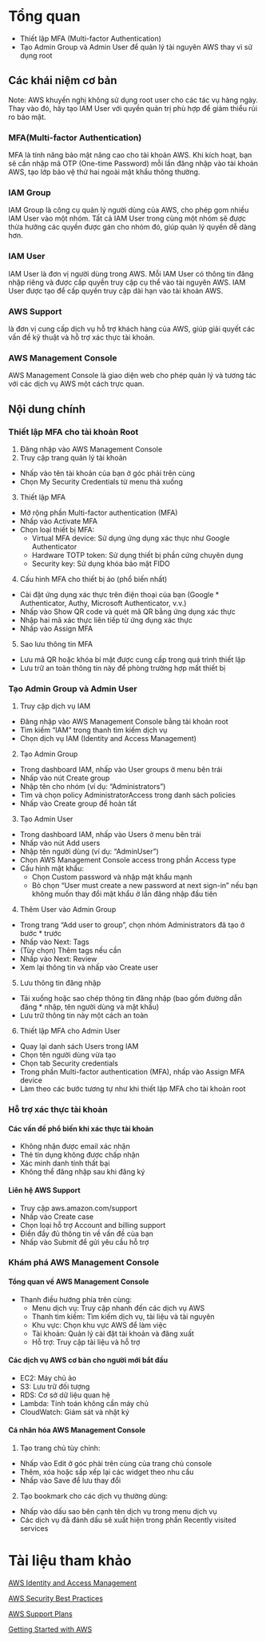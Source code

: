 # Tổng quan

* Thiết lập MFA (Multi-factor Authentication)
* Tạo Admin Group và Admin User để quản lý tài nguyên AWS thay vì sử dụng root

## Các khái niệm cơ bản

Note: AWS khuyến nghị không sử dụng root user cho các tác vụ hàng ngày. Thay vào đó, hãy tạo IAM User với quyền quản trị phù hợp để giảm thiểu rủi ro bảo mật.

### MFA(Multi-factor Authentication)

MFA là tính năng bảo mật nâng cao cho tài khoản AWS. Khi kích hoạt, bạn sẽ cần nhập mã OTP (One-time Password) mỗi lần đăng nhập vào tài khoản AWS, tạo lớp bảo vệ thứ hai ngoài mật khẩu thông thường.

### IAM Group

IAM Group là công cụ quản lý người dùng của AWS, cho phép gom nhiều IAM User vào một nhóm. Tất cả IAM User trong cùng một nhóm sẽ được thừa hưởng các quyền được gán cho nhóm đó, giúp quản lý quyền dễ dàng hơn.

### IAM User

IAM User là đơn vị người dùng trong AWS. Mỗi IAM User có thông tin đăng nhập riêng và được cấp quyền truy cập cụ thể vào tài nguyên AWS. IAM User được tạo để cấp quyền truy cập dài hạn vào tài khoản AWS.

### AWS Support

là đơn vị cung cấp dịch vụ hỗ trợ khách hàng của AWS, giúp giải quyết các vấn đề kỹ thuật và hỗ trợ xác thực tài khoản.

### AWS Management Console

AWS Management Console là giao diện web cho phép quản lý và tương tác với các dịch vụ AWS một cách trực quan.

## Nội dung chính

### Thiết lập MFA cho tài khoản Root

1. Đăng nhập vào AWS Management Console
2. Truy cập trang quản lý tài khoản

* Nhấp vào tên tài khoản của bạn ở góc phải trên cùng
* Chọn My Security Credentials từ menu thả xuống

3. Thiết lập MFA

* Mở rộng phần Multi-factor authentication (MFA)
* Nhấp vào Activate MFA
* Chọn loại thiết bị MFA:
  * Virtual MFA device: Sử dụng ứng dụng xác thực như Google Authenticator
  * Hardware TOTP token: Sử dụng thiết bị phần cứng chuyên dụng
  * Security key: Sử dụng khóa bảo mật FIDO

4. Cấu hình MFA cho thiết bị ảo (phổ biến nhất)

* Cài đặt ứng dụng xác thực trên điện thoại của bạn (Google * Authenticator, Authy, Microsoft Authenticator, v.v.)
* Nhấp vào Show QR code và quét mã QR bằng ứng dụng xác thực
* Nhập hai mã xác thực liên tiếp từ ứng dụng xác thực
* Nhấp vào Assign MFA

5. Sao lưu thông tin MFA

* Lưu mã QR hoặc khóa bí mật được cung cấp trong quá trình thiết lập
* Lưu trữ an toàn thông tin này để phòng trường hợp mất thiết bị

### Tạo Admin Group và Admin User

1. Truy cập dịch vụ IAM

* Đăng nhập vào AWS Management Console bằng tài khoản root
* Tìm kiếm “IAM” trong thanh tìm kiếm dịch vụ
* Chọn dịch vụ IAM (Identity and Access Management)

2. Tạo Admin Group

* Trong dashboard IAM, nhấp vào User groups ở menu bên trái
* Nhấp vào nút Create group
* Nhập tên cho nhóm (ví dụ: “Administrators”)
* Tìm và chọn policy AdministratorAccess trong danh sách policies
* Nhấp vào Create group để hoàn tất

3. Tạo Admin User

* Trong dashboard IAM, nhấp vào Users ở menu bên trái
* Nhấp vào nút Add users
* Nhập tên người dùng (ví dụ: “AdminUser”)
* Chọn AWS Management Console access trong phần Access type
* Cấu hình mật khẩu:
  * Chọn Custom password và nhập mật khẩu mạnh
  * Bỏ chọn “User must create a new password at next sign-in” nếu bạn không muốn thay đổi mật khẩu ở lần đăng nhập đầu tiên

4. Thêm User vào Admin Group

* Trong trang “Add user to group”, chọn nhóm Administrators đã tạo ở bước * trước
* Nhấp vào Next: Tags
* (Tùy chọn) Thêm tags nếu cần
* Nhấp vào Next: Review
* Xem lại thông tin và nhấp vào Create user

5. Lưu thông tin đăng nhập

* Tải xuống hoặc sao chép thông tin đăng nhập (bao gồm đường dẫn đăng * nhập, tên người dùng và mật khẩu)
* Lưu trữ thông tin này một cách an toàn

6. Thiết lập MFA cho Admin User

* Quay lại danh sách Users trong IAM
* Chọn tên người dùng vừa tạo
* Chọn tab Security credentials
* Trong phần Multi-factor authentication (MFA), nhấp vào Assign MFA device
* Làm theo các bước tương tự như khi thiết lập MFA cho tài khoản root

### Hỗ trợ xác thực tài khoản

#### Các vấn đề phổ biến khi xác thực tài khoản

* Không nhận được email xác nhận
* Thẻ tín dụng không được chấp nhận
* Xác minh danh tính thất bại
* Không thể đăng nhập sau khi đăng ký

#### Liên hệ AWS Support

* Truy cập aws.amazon.com/support
* Nhấp vào Create case
* Chọn loại hỗ trợ Account and billing support
* Điền đầy đủ thông tin về vấn đề của bạn
* Nhấp vào Submit để gửi yêu cầu hỗ trợ

### Khám phá AWS Management Console

#### Tổng quan về AWS Management Console

* Thanh điều hướng phía trên cùng:
  * Menu dịch vụ: Truy cập nhanh đến các dịch vụ AWS
  * Thanh tìm kiếm: Tìm kiếm dịch vụ, tài liệu và tài nguyên
  * Khu vực: Chọn khu vực AWS để làm việc
  * Tài khoản: Quản lý cài đặt tài khoản và đăng xuất
  * Hỗ trợ: Truy cập tài liệu và hỗ trợ

#### Các dịch vụ AWS cơ bản cho người mới bắt đầu

* EC2: Máy chủ ảo
* S3: Lưu trữ đối tượng
* RDS: Cơ sở dữ liệu quan hệ
* Lambda: Tính toán không cần máy chủ
* CloudWatch: Giám sát và nhật ký

#### Cá nhân hóa AWS Management Console

1. Tạo trang chủ tùy chỉnh:

* Nhấp vào Edit ở góc phải trên cùng của trang chủ console
* Thêm, xóa hoặc sắp xếp lại các widget theo nhu cầu
* Nhấp vào Save để lưu thay đổi

2. Tạo bookmark cho các dịch vụ thường dùng:

* Nhấp vào dấu sao bên cạnh tên dịch vụ trong menu dịch vụ
* Các dịch vụ đã đánh dấu sẽ xuất hiện trong phần Recently visited  services

# Tài liệu tham khảo

[AWS Identity and Access Management](https://docs.aws.amazon.com/IAM/latest/UserGuide/introduction.html)

[AWS Security Best Practices](https://docs.aws.amazon.com/wellarchitected/latest/security-pillar/welcome.html)

[AWS Support Plans](https://aws.amazon.com/vi/premiumsupport/plans/)

[Getting Started with AWS](https://aws.amazon.com/vi/getting-started/)
